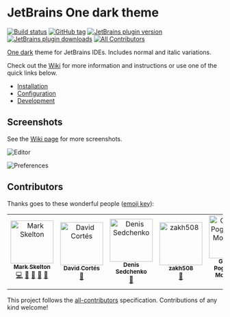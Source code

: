 # JetBrains One dark theme

[![Build status][build-status-badge]][build-status]
[![GitHub tag][latest-release-badge]][latest-release]
[![JetBrains plugin version][plugin-version-badge]][plugin-page]
[![JetBrains plugin downloads][plugin-downloads-badge]][plugin-page]
[![All Contributors](https://img.shields.io/badge/all_contributors-5-orange.svg)](#contributors)

[One dark](https://github.com/atom/one-dark-syntax) theme for JetBrains IDEs. Includes normal and italic variations.

Check out the [Wiki][wiki] for more information and instructions or use one of the quick links below.

- [Installation][installation]
- [Configuration][configuration]
- [Development][development]

## Screenshots

See the [Wiki page][wiki-screenshots] for more screenshots.

![Editor][editor]

![Preferences][preferences]

[build-status-badge]: https://img.shields.io/travis/com/markypython/jetbrains-one-dark-theme/master.svg
[build-status]: https://travis-ci.com/markypython/jetbrains-one-dark-theme "Build status"
[latest-release-badge]: https://img.shields.io/github/tag/markypython/jetbrains-one-dark-theme.svg
[latest-release]: https://github.com/markypython/jetbrains-one-dark-theme/releases/latest "Latest release"
[plugin-version-badge]: https://img.shields.io/jetbrains/plugin/v/11938-one-dark-theme.svg
[plugin-page]: https://plugins.jetbrains.com/plugin/11938-one-dark-theme "Plugin homepage"
[plugin-downloads-badge]: https://img.shields.io/jetbrains/plugin/d/11938-one-dark-theme.svg
[all-contributors]: https://img.shields.io/badge/all_contributors-3-orange.svg "All Contributors"
[wiki]: https://github.com/markypython/jetbrains-one-dark-theme/wiki "Wiki home"
[installation]: https://github.com/markypython/jetbrains-one-dark-theme/wiki/Installation "Installation instructions"
[configuration]: https://github.com/markypython/jetbrains-one-dark-theme/wiki/Configuration "Configuration instructions"
[development]: https://github.com/markypython/jetbrains-one-dark-theme/wiki/Development "Development instructions"
[wiki-screenshots]: https://github.com/markypython/jetbrains-one-dark-theme/wiki/Screenshots "Screenshots"
[editor]: https://github.com/markypython/jetbrains-one-dark-theme/raw/master/docs/screenshots/java.png "Editor"
[preferences]: https://github.com/markypython/jetbrains-one-dark-theme/raw/master/docs/screenshots/preferences.png "Preferences"

## Contributors

Thanks goes to these wonderful people ([emoji key](https://allcontributors.org/docs/en/emoji-key)):

<!-- ALL-CONTRIBUTORS-LIST:START - Do not remove or modify this section -->
<!-- prettier-ignore -->
<table><tr><td align="center"><a href="https://github.com/markypython"><img src="https://avatars3.githubusercontent.com/u/25914066?v=4" width="100px;" alt="Mark Skelton"/><br /><sub><b>Mark Skelton</b></sub></a><br /><a href="https://github.com/markypython/jetbrains-one-dark-theme/commits?author=markypython" title="Code">💻</a> <a href="#question-markypython" title="Answering Questions">💬</a> <a href="https://github.com/markypython/jetbrains-one-dark-theme/commits?author=markypython" title="Documentation">📖</a> <a href="#ideas-markypython" title="Ideas, Planning, & Feedback">🤔</a> <a href="#maintenance-markypython" title="Maintenance">🚧</a></td><td align="center"><a href="https://www.dacoto.com"><img src="https://avatars2.githubusercontent.com/u/16915053?v=4" width="100px;" alt="David Cortés"/><br /><sub><b>David Cortés</b></sub></a><br /><a href="https://github.com/markypython/jetbrains-one-dark-theme/issues?q=author%3Adacoto" title="Bug reports">🐛</a></td><td align="center"><a href="http://x1unix.com"><img src="https://avatars0.githubusercontent.com/u/9203548?v=4" width="100px;" alt="Denis Sedchenko"/><br /><sub><b>Denis Sedchenko</b></sub></a><br /><a href="https://github.com/markypython/jetbrains-one-dark-theme/issues?q=author%3Ax1unix" title="Bug reports">🐛</a></td><td align="center"><a href="https://github.com/zakh508"><img src="https://avatars1.githubusercontent.com/u/3613383?v=4" width="100px;" alt="zakh508"/><br /><sub><b>zakh508</b></sub></a><br /><a href="https://github.com/markypython/jetbrains-one-dark-theme/issues?q=author%3Azakh508" title="Bug reports">🐛</a></td><td align="center"><a href="https://github.com/GauthierPLM"><img src="https://avatars0.githubusercontent.com/u/2579741?v=4" width="100px;" alt="Gauthier Pogam--Le Montagner"/><br /><sub><b>Gauthier Pogam--Le Montagner</b></sub></a><br /><a href="#ideas-GauthierPLM" title="Ideas, Planning, & Feedback">🤔</a></td></tr></table>

<!-- ALL-CONTRIBUTORS-LIST:END -->

This project follows the [all-contributors](https://github.com/all-contributors/all-contributors) specification. Contributions of any kind welcome!
